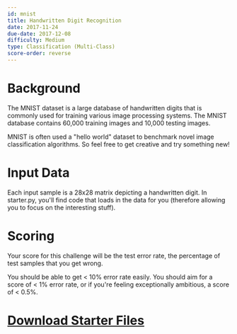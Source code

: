 ```yaml
---
id: mnist 
title: Handwritten Digit Recognition
date: 2017-11-24
due-date: 2017-12-08
difficulty: Medium
type: Classification (Multi-Class)
score-order: reverse
---
```


# Background

The MNIST dataset is a large database of handwritten digits that is commonly 
used for training various image processing systems. The MNIST database contains
60,000 training images and 10,000 testing images.

MNIST is often used a "hello world" dataset to benchmark novel image 
classification algorithms. So feel free to get creative and try something
new!

# Input Data

Each input sample is a 28x28 matrix depicting a handwritten digit. In 
starter.py, you\'ll find code that loads in the data for you (therefore
allowing you to focus on the interesting stuff). 

# Scoring

Your score for this challenge will be the test error rate, the percentage of
test samples that you get wrong. 

You should be able to get < 10% error rate easily. You should aim for a score
of < 1% error rate, or if you\'re feeling exceptionally ambitious, a score of 
< 0.5%.

# [Download Starter Files](https://drive.google.com/file/d/1OUXMinWPQTQHQ-drkgKI7eiRTmhcClNg/view?usp=sharing)
